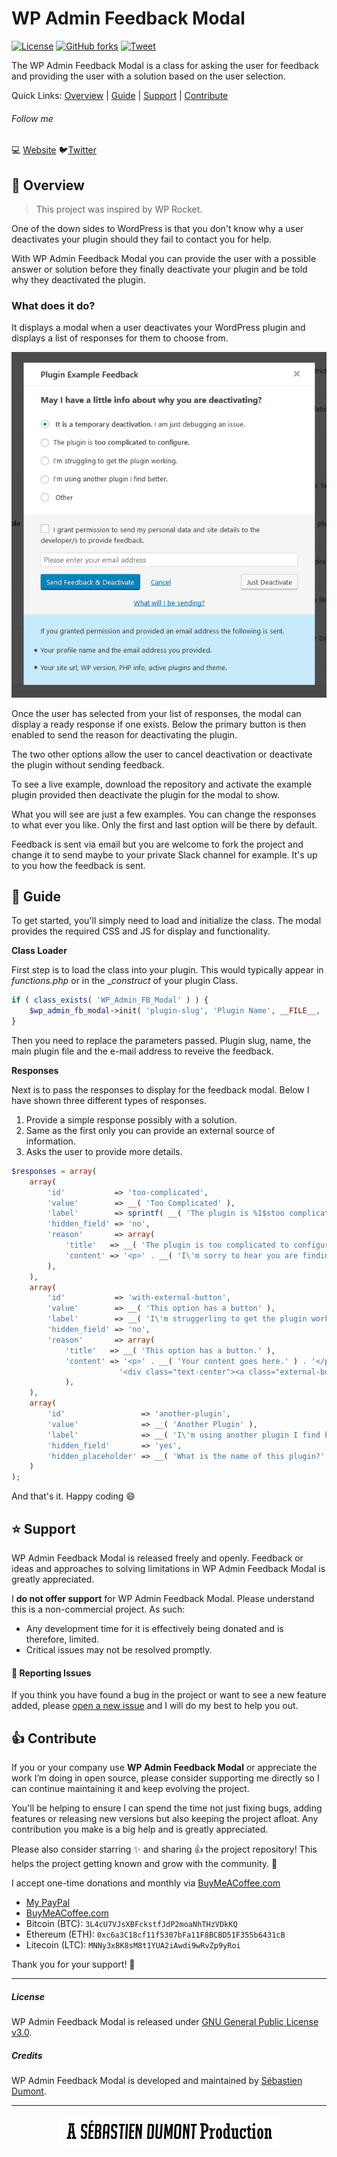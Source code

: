 # WP Admin Feedback Modal

[![License](https://img.shields.io/badge/license-GPL--3.0%2B-red.svg)](https://github.com/seb86/wp-admin-feedback-modal/blob/master/LICENSE.md)
[![GitHub forks](https://img.shields.io/github/forks/seb86/wp-admin-feedback-modal.svg?style=flat)](https://github.com/seb86/wp-admin-feedback-modal/network)
[![Tweet](https://img.shields.io/twitter/url/http/shields.io.svg?style=social)](https://twitter.com/intent/tweet?text=Message%20Placed%20Here%20—&url=https://github.com/seb86/github-repo-slug/&via=sebd86&hashtags=WordPress)

The WP Admin Feedback Modal is a class for asking the user for feedback and providing the user with a solution based on the user selection.

Quick Links: [Overview](#-overview) | [Guide](#-guide) | [Support](#-support) | [Contribute](#-contribute) 
###### Follow me

💻 [Website](https://sebastiendumont.com) 🐦[Twitter](https://twitter.com/sebd86)

## 🔔 Overview

> This project was inspired by WP Rocket.

One of the down sides to WordPress is that you don't know why a user deactivates your plugin should they fail to contact you for help.

With WP Admin Feedback Modal you can provide the user with a possible answer or solution before they finally deactivate your plugin and be told why they deactivated the plugin.

### What does it do?

It displays a modal when a user deactivates your WordPress plugin and displays a list of responses for them to choose from.

![Modal Example](https://raw.githubusercontent.com/seb86/wp-admin-feedback-modal/master/screenshot.png)

Once the user has selected from your list of responses, the modal can display a ready response if one exists. Below the primary button is then enabled to send the reason for deactivating the plugin.

The two other options allow the user to cancel deactivation or deactivate the plugin without sending feedback.

To see a live example, download the repository and activate the example plugin provided then deactivate the plugin for the modal to show.

What you will see are just a few examples. You can change the responses to what ever you like. Only the first and last option will be there by default.

Feedback is sent via email but you are welcome to fork the project and change it to send maybe to your private Slack channel for example. It's up to you how the feedback is sent.

## 📘 Guide

To get started, you'll simply need to load and initialize the class. The modal provides the required CSS and JS for display and functionality.

**Class Loader**

First step is to load the class into your plugin. This would typically appear in _functions.php_ or in the __construct_ of your plugin Class.

```php
if ( class_exists( 'WP_Admin_FB_Modal' ) ) {
	$wp_admin_fb_modal->init( 'plugin-slug', 'Plugin Name', __FILE__, 'feedback@yourdomain.xyz', $responses );
}
```

Then you need to replace the parameters passed. Plugin slug, name, the main plugin file and the e-mail address to reveive the feedback.

**Responses**

Next is to pass the responses to display for the feedback modal. Below I have shown three different types of responses.

1. Provide a simple response possibly with a solution.
2. Same as the first only you can provide an external source of information.
3. Asks the user to provide more details.

```php
$responses = array(
	array(
		'id'           => 'too-complicated',
		'value'        => __( 'Too Complicated' ),
		'label'        => sprintf( __( 'The plugin is %1$stoo complicated to configure.%2$s' ), '<strong>', '</strong>' ),
		'hidden_field' => 'no',
		'reason'       => array(
			'title'   => __( 'The plugin is too complicated to configure.' ),
			'content' => '<p>' . __( 'I\'m sorry to hear you are finding it difficult to use.' ) . '</p>'
		),
	),
	array(
		'id'           => 'with-external-button',
		'value'        => __( 'This option has a button' ),
		'label'        => __( 'I\'m struggerling to get the plugin working.' ),
		'hidden_field' => 'no',
		'reason'       => array(
			'title'   => __( 'This option has a button.' ),
			'content' => '<p>' . __( 'Your content goes here.' ) . '</p>' .
						'<div class="text-center"><a class="external-button" href="' . esc_url( 'https://github.com/seb86/wp-admin-feedback-modal' ) . '" target="_blank">' . __( 'Button Text' ) . '</a></div>',
			),
	),
	array(
		'id'                 => 'another-plugin',
		'value'              => __( 'Another Plugin' ),
		'label'              => __( 'I\'m using another plugin I find better.' ),
		'hidden_field'       => 'yes',
		'hidden_placeholder' => __( 'What is the name of this plugin?' ),
	)
);
```

And that's it. Happy coding 😄

## ⭐ Support

WP Admin Feedback Modal is released freely and openly. Feedback or ideas and approaches to solving limitations in WP Admin Feedback Modal is greatly appreciated.

I **do not offer support** for WP Admin Feedback Modal. Please understand this is a non-commercial project. As such:

* Any development time for it is effectively being donated and is therefore, limited.
* Critical issues may not be resolved promptly.

#### 📝 Reporting Issues

If you think you have found a bug in the project or want to see a new feature added, please [open a new issue](https://github.com/seb86/wp-admin-feedback-modal/issues/new) and I will do my best to help you out.

## 👍 Contribute

If you or your company use **WP Admin Feedback Modal** or appreciate the work I’m doing in open source, please consider supporting me directly so I can continue maintaining it and keep evolving the project.

You'll be helping to ensure I can spend the time not just fixing bugs, adding features or releasing new versions but also keeping the project afloat. Any contribution you make is a big help and is greatly appreciated.

Please also consider starring ✨ and sharing 👍 the project repository! This helps the project getting known and grow with the community. 🙏

I accept one-time donations and monthly via [BuyMeACoffee.com](https://www.buymeacoffee.com/sebastien)

* [My PayPal](https://www.paypal.me/codebreaker)
* [BuyMeACoffee.com](https://www.buymeacoffee.com/sebastien)
* Bitcoin (BTC): `3L4cU7VJsXBFckstfJdP2moaNhTHzVDkKQ`
* Ethereum (ETH): `0xc6a3C18cf11f5307bFa11F8BCBD51F355b6431cB`
* Litecoin (LTC): `MNNy3xBK8sM8t1YUA2iAwdi9wRvZp9yRoi`

Thank you for your support! 🙌

---

##### License

WP Admin Feedback Modal is released under [GNU General Public License v3.0](http://www.gnu.org/licenses/gpl-3.0.html).

##### Credits

WP Admin Feedback Modal is developed and maintained by [Sébastien Dumont](https://sebastiendumont.com/about/).

---

<p align="center">
	<img src="https://raw.githubusercontent.com/seb86/my-open-source-readme-template/master/a-sebastien-dumont-production.png" width="353">
</p>
